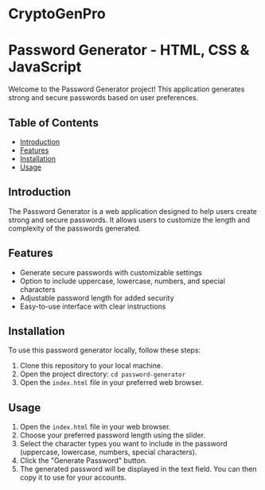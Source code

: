 # CryptoGenPro
# Password Generator - HTML, CSS & JavaScript

Welcome to the Password Generator project! This application generates strong and secure passwords based on user preferences.



## Table of Contents
- [Introduction](#introduction)
- [Features](#features)
- [Installation](#installation)
- [Usage](#usage)

## Introduction
The Password Generator is a web application designed to help users create strong and secure passwords. It allows users to customize the length and complexity of the passwords generated.

## Features
- Generate secure passwords with customizable settings
- Option to include uppercase, lowercase, numbers, and special characters
- Adjustable password length for added security
- Easy-to-use interface with clear instructions

## Installation
To use this password generator locally, follow these steps:

1. Clone this repository to your local machine.
2. Open the project directory: `cd password-generator`
3. Open the `index.html` file in your preferred web browser.

## Usage
1. Open the `index.html` file in your web browser.
2. Choose your preferred password length using the slider.
3. Select the character types you want to include in the password (uppercase, lowercase, numbers, special characters).
4. Click the "Generate Password" button.
5. The generated password will be displayed in the text field. You can then copy it to use for your accounts.


